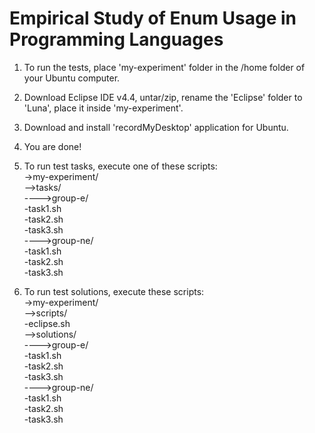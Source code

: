 Empirical Study of Enum Usage in Programming Languages
===================

1. To run the tests, place 'my-experiment' folder in the /home folder of your Ubuntu computer.
2. Download Eclipse IDE v4.4, untar/zip, rename the 'Eclipse' folder to 'Luna', place it inside 'my-experiment'.
3. Download and install 'recordMyDesktop' application for Ubuntu.
4. You are done!
5. To run test tasks, execute one of these scripts:<br/>
 ->my-experiment/<br/>
 -->tasks/<br/>
 ---->group-e/<br/>
      -task1.sh<br/>
      -task2.sh<br/>
      -task3.sh<br/>
 ---->group-ne/<br/>
      -task1.sh<br/>
      -task2.sh<br/>
      -task3.sh<br/>

6. To run test solutions, execute these scripts:<br/>
  ->my-experiment/<br/>
  -->scripts/<br/>
      -eclipse.sh<br/>
  -->solutions/<br/>
  ---->group-e/<br/>
        -task1.sh<br/>
        -task2.sh<br/>
        -task3.sh<br/>
  ---->group-ne/<br/>
        -task1.sh<br/>
        -task2.sh<br/>
        -task3.sh<br/>

